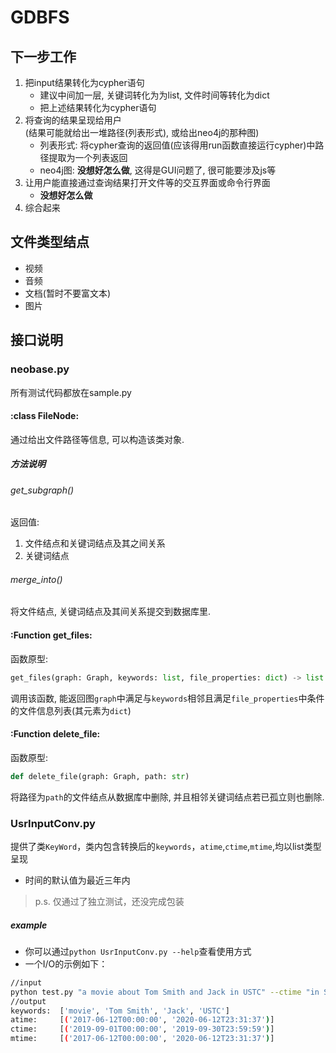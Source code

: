 # GDBFS

## 下一步工作

1. 把input结果转化为cypher语句
    - 建议中间加一层, 关键词转化为为list, 文件时间等转化为dict
    - 把上述结果转化为cypher语句
2. 将查询的结果呈现给用户  
(结果可能就给出一堆路径(列表形式), 或给出neo4j的那种图)
    - 列表形式: 将cypher查询的返回值(应该得用run函数直接运行cypher)中路径提取为一个列表返回
    - neo4j图: **没想好怎么做**, 这得是GUI问题了, 很可能要涉及js等
3. 让用户能直接通过查询结果打开文件等的交互界面或命令行界面
    - **没想好怎么做**
4. 综合起来

## 文件类型结点

- 视频
- 音频
- 文档(暂时不要富文本)
- 图片

## 接口说明

### neobase.py
所有测试代码都放在sample.py
#### :class FileNode:
通过给出文件路径等信息, 可以构造该类对象.
##### 方法说明
###### get_subgraph()
返回值:
1. 文件结点和关键词结点及其之间关系
2. 关键词结点
###### merge_into()
将文件结点, 关键词结点及其间关系提交到数据库里.
#### :Function get_files:
函数原型:
```python
get_files(graph: Graph, keywords: list, file_properties: dict) -> list
```
调用该函数, 能返回图`graph`中满足与`keywords`相邻且满足`file_properties`中条件的文件信息列表(其元素为`dict`)
#### :Function delete_file:
函数原型:
```python
def delete_file(graph: Graph, path: str)
```
将路径为`path`的文件结点从数据库中删除, 并且相邻关键词结点若已孤立则也删除.

### UsrInputConv.py
提供了类`KeyWord`，类内包含转换后的`keywords`，`atime`,`ctime`,`mtime`,均以list类型呈现  
* 时间的默认值为最近三年内
> p.s. 仅通过了独立测试，还没完成包装  
##### example
* 你可以通过`python UsrInputConv.py --help`查看使用方式  
* 一个I/O的示例如下：
```bash
//input
python test.py "a movie about Tom Smith and Jack in USTC" --ctime "in September last year"
//output
keywords:  ['movie', 'Tom Smith', 'Jack', 'USTC']
atime:     [('2017-06-12T00:00:00', '2020-06-12T23:31:37')]
ctime:     [('2019-09-01T00:00:00', '2019-09-30T23:59:59')]
mtime:     [('2017-06-12T00:00:00', '2020-06-12T23:31:37')]

```
